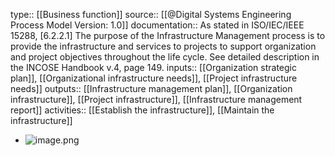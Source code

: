 type:: [[Business function]]
source:: [[@Digital Systems Engineering Process Model Version: 1.0]]
documentation:: As stated in ISO/IEC/IEEE 15288, [6.2.2.1] The purpose of the Infrastructure Management process is to provide the infrastructure and services to projects to support organization and project objectives throughout the life cycle.  See detailed description in the INCOSE Handbook v.4, page 149.
inputs:: [[Organization strategic plan]], [[Organizational infrastructure needs]], [[Project infrastructure needs]]
outputs:: [[Infrastructure management plan]], [[Organization infrastructure]], [[Project infrastructure]], [[Infrastructure management report]]
activities:: [[Establish the infrastructure]], [[Maintain the infrastructure]]

- ![image.png](../assets/image_1689501178424_0.png)